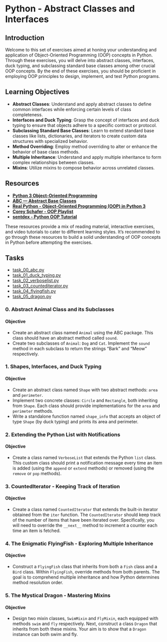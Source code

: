 # Python - Abstract Classes and Interfaces

## Introduction

Welcome to this set of exercises aimed at honing your understanding and application of Object-Oriented Programming (OOP) concepts in Python. Through these exercises, you will delve into abstract classes, interfaces, duck typing, and subclassing standard base classes among other crucial OOP concepts. By the end of these exercises, you should be proficient in employing OOP principles to design, implement, and test Python programs.

## Learning Objectives

- **Abstract Classes**: Understand and apply abstract classes to define common interfaces while enforcing certain levels of class completeness.
- **Interfaces and Duck Typing**: Grasp the concept of interfaces and duck typing to ensure that objects adhere to a specific contract or protocol.
- **Subclassing Standard Base Classes**: Learn to extend standard base classes like lists, dictionaries, and iterators to create custom data structures with specialized behavior.
- **Method Overriding**: Employ method overriding to alter or enhance the behavior of base class methods.
- **Multiple Inheritance**: Understand and apply multiple inheritance to form complex relationships between classes.
- **Mixins**: Utilize mixins to compose behavior across unrelated classes.

## Resources

- **[Python 3 Object-Oriented Programming](https://www.oreilly.com/library/view/python-3-object-oriented/9781789615852/)**
- **[ABC — Abstract Base Classes](https://docs.python.org/3/library/abc.html)**
- **[Real Python - Object-Oriented Programming (OOP) in Python 3](https://realpython.com/python3-object-oriented-programming/)**
- **[Corey Schafer - OOP Playlist](https://www.youtube.com/playlist?list=PL-osiE80TeTt2d9bfVyTiXJA-UTHn6WwU)**
- **[sentdex - Python OOP Tutorial](https://www.youtube.com/playlist?list=PLQVvvaa0QuDfGntMN42z8NLRBT_7QS2E7)**

These resources provide a mix of reading material, interactive exercises, and video tutorials to cater to different learning styles. It’s recommended to go through these resources to build a solid understanding of OOP concepts in Python before attempting the exercises.

## Tasks

- [task_00_abc.py](./task_00_abc.py)
- [task_01_duck_typing.py](./task_01_duck_typing.py)
- [task_02_verboselist.py](./task_02_verboselist.py)
- [task_03_countediterator.py](./task_03_countediterator.py)
- [task_04_flyingfish.py](./task_04_flyingfish.py)
- [task_05_dragon.py](./task_05_dragon.py)

### 0. Abstract Animal Class and its Subclasses

#### Objective

- Create an abstract class named `Animal` using the ABC package. This class should have an abstract method called `sound`.
- Create two subclasses of `Animal`: `Dog` and `Cat`. Implement the `sound` method in each subclass to return the strings “Bark” and “Meow” respectively.

### 1. Shapes, Interfaces, and Duck Typing

#### Objective

- Create an abstract class named `Shape` with two abstract methods: `area` and `perimeter`.
- Implement two concrete classes: `Circle` and `Rectangle`, both inheriting from `Shape`. Each class should provide implementations for the `area` and `perimeter` methods.
- Write a standalone function named `shape_info` that accepts an object of type `Shape` (by duck typing) and prints its area and perimeter.

### 2. Extending the Python List with Notifications

#### Objective

- Create a class named `VerboseList` that extends the Python `list` class. This custom class should print a notification message every time an item is added (using the `append` or `extend` methods) or removed (using the `remove` or `pop` methods).

### 3. CountedIterator - Keeping Track of Iteration

#### Objective

- Create a class named `CountedIterator` that extends the built-in iterator obtained from the `iter` function. The `CountedIterator` should keep track of the number of items that have been iterated over. Specifically, you will need to override the `__next__` method to increment a counter each time an item is fetched.

### 4. The Enigmatic FlyingFish - Exploring Multiple Inheritance

#### Objective

- Construct a `FlyingFish` class that inherits from both a `Fish` class and a `Bird` class. Within `FlyingFish`, override methods from both parents. The goal is to comprehend multiple inheritance and how Python determines method resolution order.

### 5. The Mystical Dragon - Mastering Mixins

#### Objective

- Design two mixin classes, `SwimMixin` and `FlyMixin`, each equipped with methods `swim` and `fly` respectively. Next, construct a class `Dragon` that inherits from both these mixins. Your aim is to show that a `Dragon` instance can both swim and fly.
